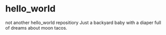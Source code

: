# hello_world
not another hello_world repositiory
Just a backyard baby with a diaper full of dreams about moon tacos.
